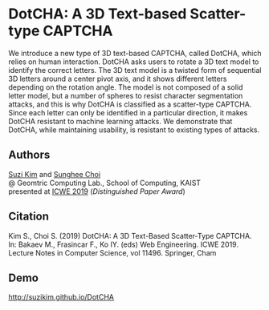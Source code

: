 # DotCHA: A 3D Text-based Scatter-type CAPTCHA
We introduce a new type of 3D text-based CAPTCHA, called DotCHA, which relies on human interaction. DotCHA asks users to rotate a 3D text model to identify the correct letters. The 3D text model is a twisted form of sequential 3D letters around a center pivot axis, and it shows different letters depending on the rotation angle. The model is not composed of a solid letter model, but a number of spheres to resist character segmentation attacks, and this is why DotCHA is classified as a scatter-type CAPTCHA. Since each letter can only be identified in a particular direction, it makes DotCHA resistant to machine learning attacks. We demonstrate that DotCHA, while maintaining usability, is resistant to existing types of attacks.

## Authors
[Suzi Kim](https://www.kimsuzi.com/cv) and [Sunghee Choi](https://sites.google.com/view/kaist-gclab/members/professor)  
@ Geomtric Computing Lab., School of Computing, KAIST  
presented at [ICWE 2019](https://icwe2019.webengineering.org)
(_Distinguished Paper Award_)

## Citation
Kim S., Choi S. (2019) DotCHA: A 3D Text-Based Scatter-Type CAPTCHA. In: Bakaev M., Frasincar F., Ko IY. (eds) Web Engineering. ICWE 2019. Lecture Notes in Computer Science, vol 11496. Springer, Cham

## Demo
http://suzikim.github.io/DotCHA

